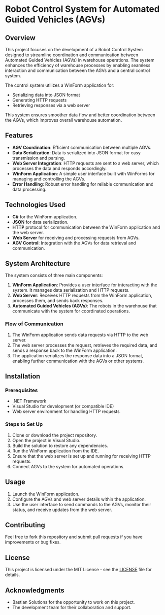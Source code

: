 # Robot Control System for Automated Guided Vehicles (AGVs)

## Overview

This project focuses on the development of a Robot Control System designed to streamline coordination and communication between Automated Guided Vehicles (AGVs) in warehouse operations. The system enhances the efficiency of warehouse processes by enabling seamless interaction and communication between the AGVs and a central control system. 

The control system utilizes a WinForm application for:
- Serializing data into JSON format
- Generating HTTP requests
- Retrieving responses via a web server

This system ensures smoother data flow and better coordination between the AGVs, which improves overall warehouse automation.

## Features

- **AGV Coordination**: Efficient communication between multiple AGVs.
- **Data Serialization**: Data is serialized into JSON format for easy transmission and parsing.
- **Web Server Integration**: HTTP requests are sent to a web server, which processes the data and responds accordingly.
- **WinForm Application**: A simple user interface built with WinForms for managing and controlling the AGVs.
- **Error Handling**: Robust error handling for reliable communication and data processing.

## Technologies Used

- **C#** for the WinForm application.
- **JSON** for data serialization.
- **HTTP** protocol for communication between the WinForm application and the web server.
- **Web Server** for receiving and processing requests from AGVs.
- **AGV Control**: Integration with the AGVs for data retrieval and communication.

## System Architecture

The system consists of three main components:
1. **WinForm Application**: Provides a user interface for interacting with the system. It manages data serialization and HTTP requests.
2. **Web Server**: Receives HTTP requests from the WinForm application, processes them, and sends back responses.
3. **Automated Guided Vehicles (AGVs)**: The robots in the warehouse that communicate with the system for coordinated operations.

### Flow of Communication

1. The WinForm application sends data requests via HTTP to the web server.
2. The web server processes the request, retrieves the required data, and sends a response back to the WinForm application.
3. The application serializes the response data into a JSON format, enabling further communication with the AGVs or other systems.

## Installation

### Prerequisites
- .NET Framework
- Visual Studio for development (or compatible IDE)
- Web server environment for handling HTTP requests

### Steps to Set Up

1. Clone or download the project repository.
2. Open the project in Visual Studio.
3. Build the solution to restore any dependencies.
4. Run the WinForm application from the IDE.
5. Ensure that the web server is set up and running for receiving HTTP requests.
6. Connect AGVs to the system for automated operations.

## Usage

1. Launch the WinForm application.
2. Configure the AGVs and web server details within the application.
3. Use the user interface to send commands to the AGVs, monitor their status, and receive updates from the web server.

## Contributing

Feel free to fork this repository and submit pull requests if you have improvements or bug fixes. 

## License

This project is licensed under the MIT License - see the [LICENSE](LICENSE) file for details.

## Acknowledgments

- Bastian Solutions for the opportunity to work on this project.
- The development team for their collaboration and support.
